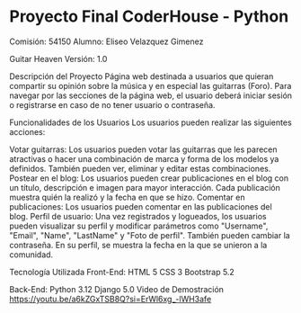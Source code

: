 # Proyecto Final CoderHouse - Python
Comisión: 54150
Alumno: Eliseo Velazquez Gimenez

Guitar Heaven
Versión: 1.0

Descripción del Proyecto
Página web destinada a usuarios que quieran compartir su opinión sobre la música y en especial las guitarras (Foro). Para navegar por las secciones de la página web, el usuario deberá iniciar sesión o registrarse en caso de no tener usuario o contraseña.

Funcionalidades de los Usuarios
Los usuarios pueden realizar las siguientes acciones:

Votar guitarras: Los usuarios pueden votar las guitarras que les parecen atractivas o hacer una combinación de marca y forma de los modelos ya definidos. También pueden ver, eliminar y editar estas combinaciones.
Postear en el blog: Los usuarios pueden crear publicaciones en el blog con un título, descripción e imagen para mayor interacción. Cada publicación muestra quién la realizó y la fecha en que se hizo.
Comentar en publicaciones: Los usuarios pueden comentar en las publicaciones del blog.
Perfil de usuario: Una vez registrados y logueados, los usuarios pueden visualizar su perfil y modificar parámetros como "Username", "Email", "Name", "LastName" y "Foto de perfil". También pueden cambiar la contraseña. En su perfil, se muestra la fecha en la que se unieron a la comunidad.

Tecnología Utilizada
Front-End:
HTML 5
CSS 3
Bootstrap 5.2

Back-End:
Python 3.12
Django 5.0
Video de Demostración
https://youtu.be/a6kZGxTSB8Q?si=ErWl6xg_-lWH3afe